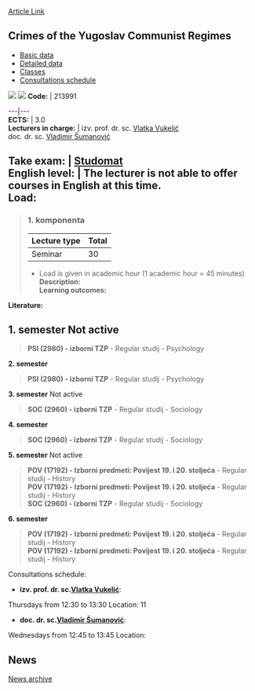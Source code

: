 [Article Link](https://www.fhs.hr/en/course/cotycr)

## Crimes of the Yugoslav Communist Regimes
  * [Basic data](https://www.fhs.hr/en/course/cotycr#v1id-523757_875905_1_0 "Basic data")
  * [Detailed data](https://www.fhs.hr/en/course/cotycr#v1id-523757_875905_1_1 "Detailed data")
  * [Classes](https://www.fhs.hr/en/course/cotycr#v1id-523757_875905_1_2 "Classes")
  * [Consultations schedule](https://www.fhs.hr/en/course/cotycr#v1id-523757_875905_1_3 "Consultations schedule")


[![](https://www.fhs.hr/img/flags/gif/hr.gif)](https://www.fhs.hr/predmet/jkz) [![](https://www.fhs.hr/img/flags/gif/gb.gif)](https://www.fhs.hr/en/course/cotycr)
**Code:** |  213991  
  
---|---  
**ECTS:** |  3.0   
**Lecturers in charge:** |  izv. prof. dr. sc. [Vlatka Vukelić](https://www.fhs.hr/staff/vlatka.vukelic)   
doc. dr. sc. [Vladimir Šumanović](https://www.fhs.hr/staff/vladimir.sumanovic)   
  
**Take exam:** |  [Studomat](http://www.isvu.hr/studomat)  
**English level:** |  The lecturer is not able to offer courses in English at this time.   
**Load:**  
---  
> ### 1. komponenta
> | Lecture type | Total  
> ---|---  
> Seminar | 30  
> * Load is given in academic hour (1 academic hour = 45 minutes)   
**Description:**  
> **Learning outcomes:**  

  
**Literature:**  

  
**1. semester** Not active  
---  
> **PSI (2980) - izborni TZP** - Regular studij - Psychology  
>   
  
**2. semester**  
> **PSI (2980) - izborni TZP** - Regular studij - Psychology  
>   
  
**3. semester** Not active  
> **SOC (2960) - izborni TZP** - Regular studij - Sociology  
>   
  
**4. semester**  
> **SOC (2960) - izborni TZP** - Regular studij - Sociology  
>   
  
**5. semester** Not active  
> **POV (17192) - Izborni predmeti: Povijest 19. i 20. stoljeća** - Regular studij - History  
>  **POV (17192) - Izborni predmeti: Povijest 19. i 20. stoljeća** - Regular studij - History  
>  **SOC (2960) - izborni TZP** - Regular studij - Sociology  
>   
  
**6. semester**  
> **POV (17192) - Izborni predmeti: Povijest 19. i 20. stoljeća** - Regular studij - History  
>  **POV (17192) - Izborni predmeti: Povijest 19. i 20. stoljeća** - Regular studij - History  
>   
Consultations schedule: 
  * **izv. prof. dr. sc.[Vlatka Vukelić](https://www.fhs.hr/staff/vlatka.vukelic)**: 
  
Thursdays from 12:30 to 13:30
Location: 11 
  * **doc. dr. sc.[Vladimir Šumanović](https://www.fhs.hr/staff/vladimir.sumanovic)**: 
  
Wednesdays from 12:45 to 13:45
Location: 


## News
[News archive](https://www.fhs.hr/en/course/cotycr?@=21ce7#news_120684 "News archive")
